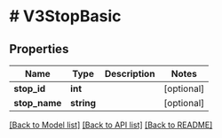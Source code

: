 # # V3StopBasic

## Properties

Name | Type | Description | Notes
------------ | ------------- | ------------- | -------------
**stop_id** | **int** |  | [optional]
**stop_name** | **string** |  | [optional]

[[Back to Model list]](../../README.md#models) [[Back to API list]](../../README.md#endpoints) [[Back to README]](../../README.md)
